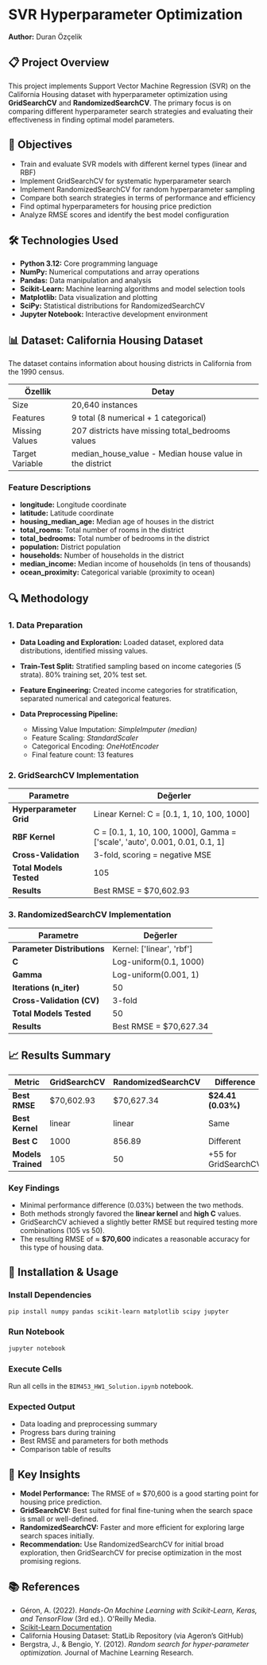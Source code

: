 # SVR Hyperparameter Optimization

**Author:** Duran Özçelik

## 📋 Project Overview

This project implements Support Vector Machine Regression (SVR) on the California Housing dataset with hyperparameter optimization using **GridSearchCV** and **RandomizedSearchCV**. The primary focus is on comparing different hyperparameter search strategies and evaluating their effectiveness in finding optimal model parameters.

## 🎯 Objectives

* Train and evaluate SVR models with different kernel types (linear and RBF)
* Implement GridSearchCV for systematic hyperparameter search
* Implement RandomizedSearchCV for random hyperparameter sampling
* Compare both search strategies in terms of performance and efficiency
* Find optimal hyperparameters for housing price prediction
* Analyze RMSE scores and identify the best model configuration

## 🛠️ Technologies Used

* **Python 3.12:** Core programming language
* **NumPy:** Numerical computations and array operations
* **Pandas:** Data manipulation and analysis
* **Scikit-Learn:** Machine learning algorithms and model selection tools
* **Matplotlib:** Data visualization and plotting
* **SciPy:** Statistical distributions for RandomizedSearchCV
* **Jupyter Notebook:** Interactive development environment

## 📊 Dataset: California Housing Dataset

The dataset contains information about housing districts in California from the 1990 census.

| Özellik         | Detay                                                   |
| --------------- | ------------------------------------------------------- |
| Size            | 20,640 instances                                        |
| Features        | 9 total (8 numerical + 1 categorical)                   |
| Missing Values  | 207 districts have missing total_bedrooms values        |
| Target Variable | median_house_value - Median house value in the district |

### Feature Descriptions

* **longitude:** Longitude coordinate
* **latitude:** Latitude coordinate
* **housing_median_age:** Median age of houses in the district
* **total_rooms:** Total number of rooms in the district
* **total_bedrooms:** Total number of bedrooms in the district
* **population:** District population
* **households:** Number of households in the district
* **median_income:** Median income of households (in tens of thousands)
* **ocean_proximity:** Categorical variable (proximity to ocean)

## 🔍 Methodology

### 1. Data Preparation

* **Data Loading and Exploration:** Loaded dataset, explored data distributions, identified missing values.
* **Train-Test Split:** Stratified sampling based on income categories (5 strata). 80% training set, 20% test set.
* **Feature Engineering:** Created income categories for stratification, separated numerical and categorical features.
* **Data Preprocessing Pipeline:**

  * Missing Value Imputation: *SimpleImputer (median)*
  * Feature Scaling: *StandardScaler*
  * Categorical Encoding: *OneHotEncoder*
  * Final feature count: 13 features

### 2. GridSearchCV Implementation

| Parametre               | Değerler                                                                    |
| ----------------------- | --------------------------------------------------------------------------- |
| **Hyperparameter Grid** | Linear Kernel: C = [0.1, 1, 10, 100, 1000]                                  |
| **RBF Kernel**          | C = [0.1, 1, 10, 100, 1000], Gamma = ['scale', 'auto', 0.001, 0.01, 0.1, 1] |
| **Cross-Validation**    | 3-fold, scoring = negative MSE                                              |
| **Total Models Tested** | 105                                                                         |
| **Results**             | Best RMSE = $70,602.93                                                      |

### 3. RandomizedSearchCV Implementation

| Parametre                   | Değerler                  |
| --------------------------- | ------------------------- |
| **Parameter Distributions** | Kernel: ['linear', 'rbf'] |
| **C**                       | Log-uniform(0.1, 1000)    |
| **Gamma**                   | Log-uniform(0.001, 1)     |
| **Iterations (n_iter)**     | 50                        |
| **Cross-Validation (CV)**   | 3-fold                    |
| **Total Models Tested**     | 50                        |
| **Results**                 | Best RMSE = $70,627.34    |

## 📈 Results Summary

| Metric             | GridSearchCV | RandomizedSearchCV | Difference           |
| ------------------ | ------------ | ------------------ | -------------------- |
| **Best RMSE**      | $70,602.93   | $70,627.34         | **$24.41 (0.03%)**   |
| **Best Kernel**    | linear       | linear             | Same                 |
| **Best C**         | 1000         | 856.89             | Different            |
| **Models Trained** | 105          | 50                 | +55 for GridSearchCV |

### Key Findings

* Minimal performance difference (0.03%) between the two methods.
* Both methods strongly favored the **linear kernel** and **high C** values.
* GridSearchCV achieved a slightly better RMSE but required testing more combinations (105 vs 50).
* The resulting RMSE of ≈ **$70,600** indicates a reasonable accuracy for this type of housing data.

## 🚀 Installation & Usage

### Install Dependencies

```bash
pip install numpy pandas scikit-learn matplotlib scipy jupyter
```

### Run Notebook

```bash
jupyter notebook
```

### Execute Cells

Run all cells in the `BIM453_HW1_Solution.ipynb` notebook.

### Expected Output

* Data loading and preprocessing summary
* Progress bars during training
* Best RMSE and parameters for both methods
* Comparison table of results

## 🔑 Key Insights

* **Model Performance:** The RMSE of ≈ $70,600 is a good starting point for housing price prediction.
* **GridSearchCV:** Best suited for final fine-tuning when the search space is small or well-defined.
* **RandomizedSearchCV:** Faster and more efficient for exploring large search spaces initially.
* **Recommendation:** Use RandomizedSearchCV for initial broad exploration, then GridSearchCV for precise optimization in the most promising regions.

## 📚 References

* Géron, A. (2022). *Hands-On Machine Learning with Scikit-Learn, Keras, and TensorFlow* (3rd ed.). O'Reilly Media.
* [Scikit-Learn Documentation](https://scikit-learn.org/stable/)
* California Housing Dataset: StatLib Repository (via Ageron’s GitHub)
* Bergstra, J., & Bengio, Y. (2012). *Random search for hyper-parameter optimization.* Journal of Machine Learning Research.
